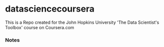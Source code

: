 # datasciencecoursera
This is a Repo created for the John Hopkins University 'The Data Scientist's Toolbox' course on Coursera.com

### Notes

